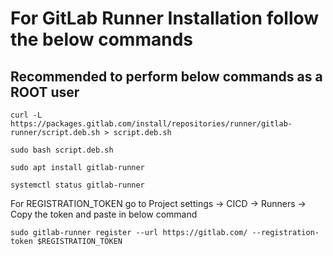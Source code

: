 # For GitLab Runner Installation follow the below commands

Recommended to perform below commands as a ROOT user
----------------------------------------------------------------------------------------------
     
```
curl -L https://packages.gitlab.com/install/repositories/runner/gitlab-runner/script.deb.sh > script.deb.sh
```
```
sudo bash script.deb.sh
```
```
sudo apt install gitlab-runner
```
```
systemctl status gitlab-runner
```
For REGISTRATION_TOKEN go to Project settings -> CICD -> Runners -> Copy the token and paste in below command
```
sudo gitlab-runner register --url https://gitlab.com/ --registration-token $REGISTRATION_TOKEN
```
 
